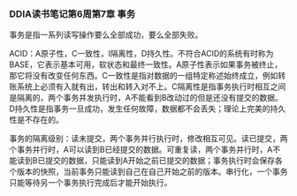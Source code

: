 ### DDIA读书笔记第6周第7章 事务

事务是指一系列读写操作要么全部成功，要么全部失败。

ACID：A原子性，C一致性，I隔离性，D持久性。不符合ACID的系统有时称为BASE，它表示基本可用，软状态和最终一致性。A原子性表示如果事务被终止，那它将没有改变任何东西。C一致性是指对数据的一组特定称述始终成立，例如转账系统上必须有入就有出，转出和转入对不上。C隔离性是指事务执行时相互之间是隔离的，两个事务并发执行时，A不能看到B改动过的但是还没有提交的数据。D持久性是指事务一旦成功，发生任何故障，数据都不会丢失；理论上完美的持久性是不存在的。

事务的隔离级别：读未提交，两个事务并行执行时，修改相互可见。读已提交，两个事务并行时，A可以读到B已经提交的数据。可重复读，两个事务并行时，A不能读到B已提交的数据，只能读到A开始之前已提交的数据；事务执行时会保存各个版本的快照，当前事务只能读到自己在自己开始之前的版本。串行化，一个事务只能等待另一个事务执行完成后才能开始执行。

